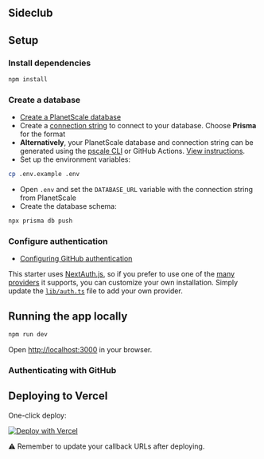 ## Sideclub

## Setup

### Install dependencies

```bash
npm install
```

### Create a database

- [Create a PlanetScale database](https://docs.planetscale.com/tutorials/planetscale-quick-start-guide#create-a-database)
- Create a [connection string](https://docs.planetscale.com/concepts/connection-strings#creating-a-password) to connect to your database. Choose **Prisma** for the format
- **Alternatively**, your PlanetScale database and connection string can be generated using the [pscale CLI](https://github.com/planetscale/cli) or GitHub Actions. [View instructions](doc/pscale-actions-setup.md).
- Set up the environment variables:

```bash
cp .env.example .env
```

- Open `.env` and set the `DATABASE_URL` variable with the connection string from PlanetScale
- Create the database schema:

```bash
npx prisma db push
```

### Configure authentication

- [Configuring GitHub authentication](doc/github_setup.md)

This starter uses [NextAuth.js](https://next-auth.js.org/), so if you prefer to use one of the [many providers](https://next-auth.js.org/providers/) it supports, you can customize your own installation. Simply update the [`lib/auth.ts`](/lib/auth.ts#L11) file to add your own provider.

## Running the app locally

```bash
npm run dev
```

Open [http://localhost:3000](http://localhost:3000) in your browser.

### Authenticating with GitHub

## Deploying to Vercel

One-click deploy:

[![Deploy with Vercel](https://vercel.com/button)](https://vercel.com/new/clone?repository-url=https%3A%2F%2Fgithub.com%2Fplanetscale%2Fbeam)

⚠️ Remember to update your callback URLs after deploying.
